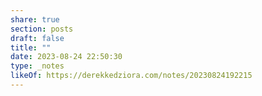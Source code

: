 ```yaml
---
share: true
section: posts
draft: false
title: ""
date: 2023-08-24 22:50:30
type: _notes
likeOf: https://derekkedziora.com/notes/20230824192215
---
```


